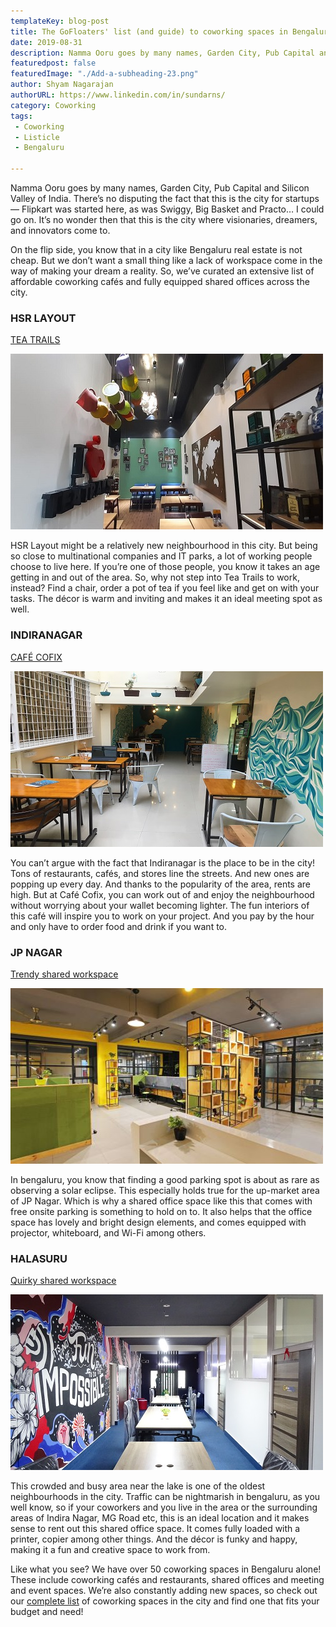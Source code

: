 ```yaml
---
templateKey: blog-post
title: The GoFloaters' list (and guide) to coworking spaces in Bengaluru
date: 2019-08-31
description: Namma Ooru goes by many names, Garden City, Pub Capital and Silicon Valley of India. There’s no disputing the fact that this is the city for startups...
featuredpost: false
featuredImage: "./Add-a-subheading-23.png"
author: Shyam Nagarajan
authorURL: https://www.linkedin.com/in/sundarns/
category: Coworking
tags:
 - Coworking
 - Listicle
 - Bengaluru

---
```


<!--StartFragment-->

Namma Ooru goes by many names, Garden City, Pub Capital and Silicon Valley of India. There’s no disputing the fact that this is the city for startups— Flipkart was started here, as was Swiggy, Big Basket and Practo… I could go on. It’s no wonder then that this is the city where visionaries, dreamers, and innovators come to.

On the flip side, you know that in a city like Bengaluru real estate is not cheap. But we don’t want a small thing like a lack of workspace come in the way of making your dream a reality. So, we’ve curated an extensive list of affordable coworking cafés and fully equipped shared offices across the city.

### HSR LAYOUT

[TEA TRAILS](https://app.gofloaters.com/#/home/explore/spacedetail/-L_BcyqwlhIes9J6Gp9m)

![TeaTrails-HSRLayout](./TeaTrails-HSRLayout.jpeg)

HSR Layout might be a relatively new neighbourhood in this city. But being so close to multinational companies and IT parks, a lot of working people choose to live here. If you’re one of those people, you know it takes an age getting in and out of the area. So, why not step into Tea Trails to work, instead? Find a chair, order a pot of tea if you feel like and get on with your tasks. The décor is warm and inviting and makes it an ideal meeting spot as well.

### INDIRANAGAR

[CAFÉ COFIX](https://app.gofloaters.com/#/home/explore/spacedetail/-LcelU353GbaEZzuO-Ad)

![Cafe-cofix-Indira-Nagar](./Cafe-cofix-Indira-Nagar.jpg)

You can’t argue with the fact that Indiranagar is the place to be in the city! Tons of restaurants, cafés, and stores line the streets. And new ones are popping up every day. And thanks to the popularity of the area, rents are high. But at Café Cofix, you can work out of and enjoy the neighbourhood without worrying about your wallet becoming lighter. The fun interiors of this café will inspire you to work on your project. And you pay by the hour and only have to order food and drink if you want to.

### JP NAGAR

[Trendy shared workspace](https://app.gofloaters.com/#/home/explore/spacedetail/-Le1LLjd0N74044YI0eo)

![Shared-office-JP-Nagar](./Shared-office-JP-Nagar.jpg)

In bengaluru, you know that finding a good parking spot is about as rare as observing a solar eclipse. This especially holds true for the up-market area of JP Nagar. Which is why a shared office space like this that comes with free onsite parking is something to hold on to. It also helps that the office space has lovely and bright design elements, and comes equipped with projector, whiteboard, and Wi-Fi among others.

### HALASURU

[Quirky shared workspace](https://app.gofloaters.com/#/home/explore/spacedetail/-LdScRQRTh4NvG_ZI2fg)

![Shared-office-Halasuru-1](./Shared-office-Halasuru-1.jpg)

This crowded and busy area near the lake is one of the oldest neighbourhoods in the city. Traffic can be nightmarish in bengaluru, as you well know, so if your coworkers and you live in the area or the surrounding areas of Indira Nagar, MG Road etc, this is an ideal location and it makes sense to rent out this shared office space. It comes fully loaded with a printer, copier among other things. And the décor is funky and happy, making it a fun and creative space to work from.

Like what you see? We have over 50 coworking spaces in Bengaluru alone! These include coworking cafés and restaurants, shared offices and meeting and event spaces. We’re also constantly adding new spaces, so check out our [complete list](https://app.gofloaters.com/#/LandingPage) of coworking spaces in the city and find one that fits your budget and need!

<!--EndFragment-->
